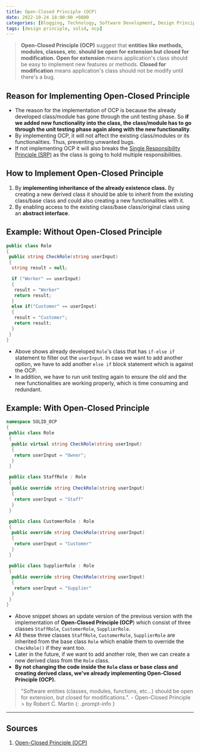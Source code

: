 ```yaml
---
title: Open-Closed Principle (OCP)
date: 2022-10-24 18:00:00 +0800
categories: [Blogging, Technology, Software Development, Design Principle, SOLID]
tags: [design principle, solid, ocp]
---
```


>**Open-Closed Principle (OCP)** suggest that **entities like methods, modules, classes, etc. should be open for extension but closed for modification.** **Open for extension** means application's class should be easy to implement new features or methods. **Closed for modification** means application's class should not be modify until there's a bug.

## Reason for Implementing Open-Closed Principle

- The reason for the implementation of OCP is because the already developed class/module has gone through the unit testing phase. So **if we added new functionality into the class, the class/module has to go through the unit testing phase again along with the new functionality**.
- By implementing OCP, it will not affect the existing class/modules or its functionalities. Thus, preventing unwanted bugs.
- If not implementing OCP it will also breaks the [Single Responsibility Principle (SRP)]() as the class is going to hold multiple responsibilities.

## How to Implement Open-Closed Principle

1. By **implementing inheritance of the already existence class.** By creating a new derived class it should be able to inherit from the existing class/base class and could also creating a new functionalities with it.
2. By enabling access to the existing class/base class/original class using an **abstract interface**.

## Example: Without Open-Closed Principle

```c#
public class Role
{
 public string CheckRole(string userInput)
 {
  string result = null;

  if ("Worker" == userInput)
  {
   result = "Worker"
   return result;
  }
  else if("Customer" == userInput)
  {
   result = "Customer";
   return result;
  }
 }
}
```

- Above shows already developed `Role`'s class that has `if-else if` statement to filter out the `userInput`. In case we want to add another option, we have to add another `else if` block statement which is against the OCP.
- In addition, we have to run unit testing again to ensure the old and the new functionalities are working properly, which is time consuming and redundant.

## Example: With Open-Closed Principle

```c#
namespace SOLID_OCP
{
 public class Role
 {
  public virtual string CheckRole(string userInput)
  {
   return userInput = "Owner";
  }
 }

 public class StaffRole : Role
 {
  public override string CheckRole(string userInput)
  {
   return userInput = "Staff"
  }
 }
 
 public class CustomerRole : Role
 {
  public override string CheckRole(string userInput)
  {
   return userInput = "Customer"
  }
 }
 
 public class SupplierRole : Role
 {
  public override string CheckRole(string userInput)
  {
   return userInput = "Supplier"
  }
 }
}
```

- Above snippet shows an update version of the previous version with the implementation of **Open-Closed Principle (OCP**) which consist of three classes `StaffRole`, `CustomerRole`, `SupplierRole`.
- All these three classes `StaffRole`, `CustomerRole`, `SupplierRole` are inherited from the base class `Role` which enable them to override the `CheckRole()` if they want too.
- Later in the future, if we want to add another role, then we can create a new derived class from the `Role` class.
- **By not changing the code inside the `Role` class or base class and creating derived class, we've already implementing Open-Closed Principle (OCP).**

> "Software entities (classes, modules, functions, etc...) should be open for extension, but closed for modifications.". - Open-Closed Principle > by Robert C. Martin
{: .prompt-info }

---

## Sources

1. [Open-Closed Principle (OCP)](https://dotnettutorials.net/lesson/open-closed-principle/)
